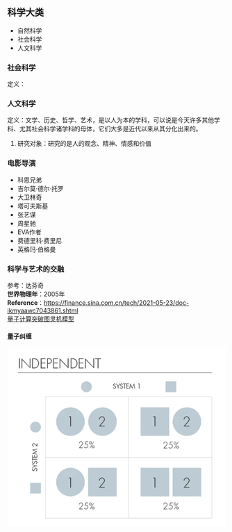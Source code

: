 ## 科学大类
- 自然科学
- 社会科学
- 人文科学

### 社会科学
定义：

### 人文科学
定义：文学、历史、哲学、艺术，是以人为本的学科，可以说是今天许多其他学科、尤其社会科学诸学科的母体，它们大多是近代以来从其分化出来的。  
1. 研究对象：研究的是人的观念、精神、情感和价值


### 电影导演
- 科恩兄弟
- 吉尔莫·德尔·托罗
- 大卫林奇
- 塔可夫斯基
- 张艺谋
- 周星驰
- EVA作者
- 费德里科·费里尼
- 英格玛·伯格曼

### 科学与艺术的交融
参考：达芬奇  
**世界物理年**：2005年  
**Reference**：https://finance.sina.com.cn/tech/2021-05-23/doc-ikmyaawc7043861.shtml  
[量子计算突破图灵机模型](https://www.infoq.cn/article/fu1i661uwbh1ldv16opv)

#### 量子纠缠
![](2021-08-10-15-13-38.png)